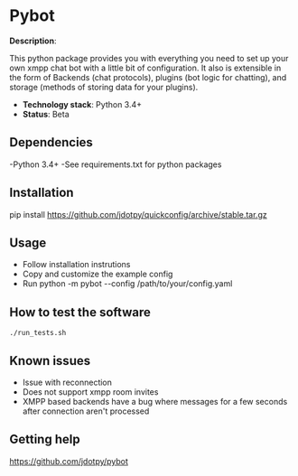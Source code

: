 # Pybot
 
**Description**: 

This python package provides you with everything you need to set up your own xmpp
chat bot with a little bit of configuration. It also is extensible in the form of 
Backends (chat protocols), plugins (bot logic for chatting), and storage (methods
of storing data for your plugins). 

  - **Technology stack**: Python 3.4+
  - **Status**: Beta
 
## Dependencies

-Python 3.4+
-See requirements.txt for python packages
 
## Installation

pip install https://github.com/jdotpy/quickconfig/archive/stable.tar.gz
 
## Usage

* Follow installation instrutions
* Copy and customize the example config
* Run python -m pybot --config /path/to/your/config.yaml

## How to test the software

	./run_tests.sh
 
## Known issues

* Issue with reconnection
* Does not support xmpp room invites
* XMPP based backends have a bug where messages for a few seconds after connection aren't processed 
 
## Getting help

https://github.com/jdotpy/pybot
